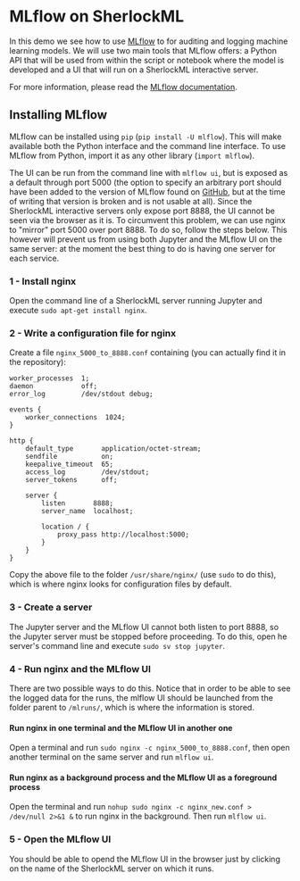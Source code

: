 # MLflow on SherlockML

In this demo we see how to use [MLflow](https://www.mlflow.org/) to for auditing and logging machine learning models. We will use two main tools that MLflow offers: a Python API that will be used from within the script or notebook where the model is developed and a UI that will run on a SherlockML interactive server.

For more information, please read the [MLflow documentation](https://www.mlflow.org/docs/latest/index.html).

## Installing MLflow

MLflow can be installed using `pip` (`pip install -U mlflow`). This will make available both the Python interface and the command line interface. To use MLflow from Python, import it as any other library (`import mlflow`).

The UI can be run from the command line with `mlflow ui`, but is exposed as a default through port 5000 (the option to specify an arbitrary port should have been added to the version of MLflow found on [GitHub](https://github.com/databricks/mlflow), but at the time of writing that version is broken and is not usable at all). Since the SherlockML interactive servers only expose port 8888, the UI cannot be seen via the browser as it is. To circumvent this problem, we can use nginx to "mirror" port 5000 over port 8888. To do so, follow the steps below. This however will prevent us from using both Jupyter and the MLflow UI on the same server: at the moment the best thing to do is having one server for each service.

### 1 - Install nginx
Open the command line of a SherlockML server running Jupyter and execute `sudo apt-get install nginx`.

### 2 - Write a configuration file for nginx
Create a file `nginx_5000_to_8888.conf` containing (you can actually find it in the repository):
```
worker_processes  1;
daemon            off;
error_log         /dev/stdout debug;

events {
    worker_connections  1024;
}

http {
    default_type       application/octet-stream;
    sendfile           on;
    keepalive_timeout  65;
    access_log         /dev/stdout;
    server_tokens      off;

    server {
        listen       8888;
        server_name  localhost;

        location / {
            proxy_pass http://localhost:5000;
        }
    }
}
```
Copy the above file to the folder `/usr/share/nginx/` (use `sudo` to do this), which is where nginx looks for configuration files by default.

### 3 - Create a server
The Jupyter server and the MLflow UI cannot both listen to port 8888, so the Jupyter server must be stopped before proceeding. To do this, open he server's command line and execute `sudo sv stop jupyter`.

### 4 - Run nginx and the MLflow UI
There are two possible ways to do this. Notice that in order to be able to see the logged data for the runs, the mlflow UI should be launched from the folder parent to `/mlruns/`, which is where the information is stored.

#### Run nginx in one terminal and the MLflow UI in another one
Open a terminal and run `sudo nginx -c nginx_5000_to_8888.conf`, then open another terminal on the same server and run `mlflow ui`.

#### Run nginx as a background process and the MLflow UI as a foreground process
Open the terminal and run `nohup sudo nginx -c nginx_new.conf > /dev/null 2>&1 &` to run nginx in the background. Then run `mlflow ui`.

### 5 - Open the MLflow UI
You should be able to opend the MLflow UI in the browser just by clicking on the name of the SherlockML server on which it runs.













